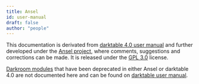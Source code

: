 ```yaml
---
title: Ansel
id: user-manual
draft: false
author: "people"
---
```



This documentation is derivated from [darktable 4.0 user manual](https://github.com/darktable-org/dtdocs.git) and further developed under the [Ansel project](https://github.com/aurelienpierreeng/ansel-doc), where comments, suggestions and corrections can be made. It is released under the [GPL 3.0](https://www.gnu.org/licenses/gpl-3.0.en.html) license.


[Darkroom modules](./darkroom/_index.md) that have been deprecated in either Ansel or darktable 4.0 are not documented here and can be found on [darktable user manual](https://docs.darktable.org).
